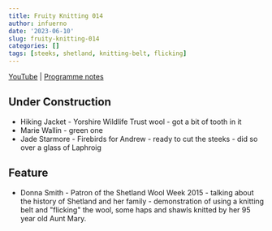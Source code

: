 ```yaml
---
title: Fruity Knitting 014
author: infuerno
date: '2023-06-10'
slug: fruity-knitting-014
categories: []
tags: [steeks, shetland, knitting-belt, flicking]
---
```


[YouTube](https://www.youtube.com/watch?v=3nqdISSmn_Q) | [Programme notes]()

## Under Construction
* Hiking Jacket - Yorshire Wildlife Trust wool - got a bit of tooth in it
* Marie Wallin - green one
* Jade Starmore - Firebirds for Andrew - ready to cut the steeks - did so over a glass of Laphroig

## Feature
* Donna Smith - Patron of the Shetland Wool Week 2015 - talking about the history of Shetland and her family - demonstration of using a knitting belt and "flicking" the wool, some haps and shawls knitted by her 95 year old Aunt Mary.
